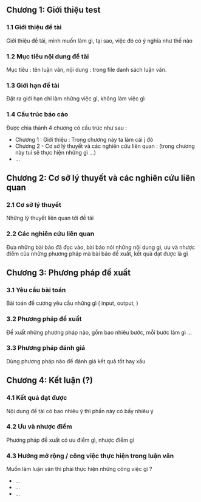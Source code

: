 ## Chương 1: Giới thiệu test
### 1.1 Giới thiệu đề tài
Giới thiệu đề tài, mình muốn làm gì, tại sao, việc đó có ý nghĩa như thế nào
### 1.2 Mục tiêu nội dung đề tài
Mục tiêu : tên luận văn, nội dung : trong file danh sách luận văn.
### 1.3 Giới hạn đề tài
Đặt ra giới hạn chỉ làm những việc gì, không làm việc gì
### 1.4 Cấu trúc báo cáo
Được chia thành 4 chương có cấu trúc như sau : 
  - Chương 1 : Giới thiệu : Trong chương này ta làm cái j đó 
  - Chương 2 - Cơ sở lý thuyết và các nghiên cứu liên quan : (trong chương này tui sẽ thực hiện những gì ...)
  - ...
## Chương 2: Cơ sở lý thuyết và các nghiên cứu liên quan
### 2.1 Cơ sở lý thuyết
Những lý thuyết liên quan tới đề tài 
### 2.2 Các nghiên cứu liên quan
Đưa những bài báo đã đọc vào, bài báo nói những nội dung gì, ưu và nhược điểm của những phương pháp mà bài báo đề xuất, kết quả đạt được là gì
## Chương 3: Phương pháp đề xuất
### 3.1 Yêu cầu bài toán
Bài toán đề cương yêu cầu những gì ( input, output, )
### 3.2 Phương pháp đề xuất
Đề xuất những phương pháp nào, gồm bao nhiêu bước, mỗi bước làm gì ...
### 3.3 Phương pháp đánh giá
Dùng phương pháp nào để đánh giá kết quả tốt hay xấu
## Chương 4: Kết luận (?)
### 4.1 Kết quả đạt được
Nội dung đề tài có bao nhiêu ý thì phần này có bấy nhiêu ý
### 4.2 Ưu và nhược điểm
Phương pháp đề xuất có ưu điểm gì, nhược điểm gì
### 4.3 Hướng mở rộng / công việc thực hiện trong luận văn
Muốn làm luận văn thì phải thực hiện những công việc gì ?
 - ...
 - ...
 - ...
